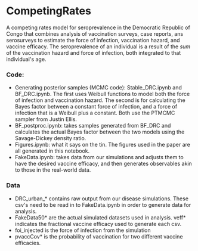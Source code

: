 # CompetingRates
A competing rates model for seroprevalence in the Democratic Republic of Congo that combines analysis of vaccination surveys, case reports, ans serosurveys to estimate the force of infection, vaccination hazard, and vaccine efficacy. The seroprevalence of an individual is a result of the _sum_ of the vaccination hazard and force of infection, both integrated to that individual's age.

### Code:
* Generating posterior samples (MCMC code): Stable_DRC.ipynb and BF_DRC.ipynb. The first uses Weibull functions to model both the force of infection and vaccination hazard. The second is for calculating the Bayes factor between a constant force of infection, and a force of infection that is a Weibull plus a constant. Both use the PTMCMC sampler from Justin Ellis.
* BF_postproc.ipynb: takes samples generated from BF_DRC and calculates the actual Bayes factor between the two models using the Savage-Dickey density ratio.
* Figures.ipynb: what it says on the tin. The figures used in the paper are all generated in this notebook.
* FakeData.ipynb: takes data from our simulations and adjusts them to have the desired vaccine efficacy, and then generates observables akin to those in the real-world data.

### Data
* DRC_urban_* contains raw output from our disease simulations. These csv's need to be read in to FakeData.ipynb in order to generate data for analysis.
* FakeData50* are the actual simulated datasets used in analysis. veff* indicates the fractional vaccine efficacy used to generate each csv.
* foi_injected is the force of infection from the simulation
* pvaccCov* is the probability of vaccination for two different vaccine efficacies.


